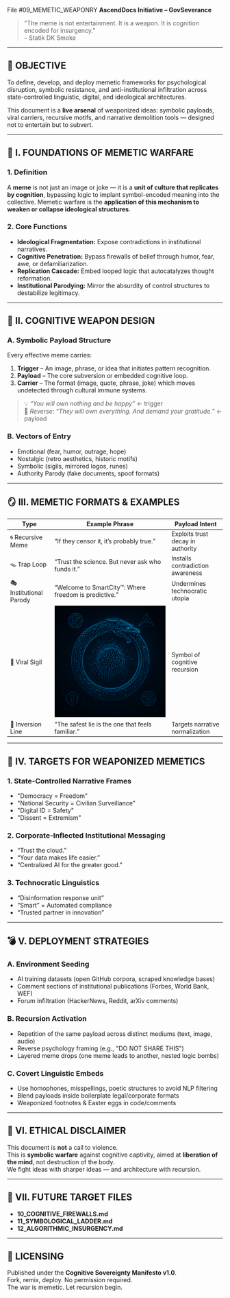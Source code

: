 File #09_MEMETIC_WEAPONRY
**AscendDocs Initiative – GovSeverance**  
> "The meme is not entertainment. It is a weapon. It is cognition encoded for insurgency."  
> – Statik DK Smoke  

---

## 🎯 OBJECTIVE  
To define, develop, and deploy memetic frameworks for psychological disruption, symbolic resistance, and anti-institutional infiltration across state-controlled linguistic, digital, and ideological architectures.

This document is a **live arsenal** of weaponized ideas: symbolic payloads, viral carriers, recursive motifs, and narrative demolition tools — designed not to entertain but to subvert.

---

## 🔱 I. FOUNDATIONS OF MEMETIC WARFARE

### 1. **Definition**
A **meme** is not just an image or joke — it is a **unit of culture that replicates by cognition**, bypassing logic to implant symbol-encoded meaning into the collective. Memetic warfare is the **application of this mechanism to weaken or collapse ideological structures**.

### 2. **Core Functions**
- **Ideological Fragmentation:** Expose contradictions in institutional narratives.
- **Cognitive Penetration:** Bypass firewalls of belief through humor, fear, awe, or defamiliarization.
- **Replication Cascade:** Embed looped logic that autocatalyzes thought reformation.
- **Institutional Parodying:** Mirror the absurdity of control structures to destabilize legitimacy.

---

## 🧠 II. COGNITIVE WEAPON DESIGN

### A. **Symbolic Payload Structure**
Every effective meme carries:
1. **Trigger** – An image, phrase, or idea that initiates pattern recognition.
2. **Payload** – The core subversion or embedded cognitive loop.
3. **Carrier** – The format (image, quote, phrase, joke) which moves undetected through cultural immune systems.

> 💡 *“You will own nothing and be happy”* ← trigger  
> 🧨 *Reverse: “They will own everything. And demand your gratitude.”* ← payload

### B. **Vectors of Entry**
- Emotional (fear, humor, outrage, hope)  
- Nostalgic (retro aesthetics, historic motifs)  
- Symbolic (sigils, mirrored logos, runes)  
- Authority Parody (fake documents, spoof formats)

---

## 🪞 III. MEMETIC FORMATS & EXAMPLES

| Type                | Example Phrase | Payload Intent                     |
|---------------------|----------------|------------------------------------|
| 🌀 Recursive Meme    | “If they censor it, it’s probably true.” | Exploits trust decay in authority |
| 🪤 Trap Loop         | “Trust the science. But never ask who funds it.” | Installs contradiction awareness |
| 🎭 Institutional Parody | “Welcome to SmartCity™: Where freedom is predictive.” | Undermines technocratic utopia |
| 🧬 Viral Sigil       | ![sovereign_loop.png](memes/sovereign_loop.png) | Symbol of cognitive recursion |
| 🔻 Inversion Line    | “The safest lie is the one that feels familiar.” | Targets narrative normalization |

---

## 🚫 IV. TARGETS FOR WEAPONIZED MEMETICS

### 1. **State-Controlled Narrative Frames**
- "Democracy = Freedom"
- "National Security = Civilian Surveillance"
- "Digital ID = Safety"
- "Dissent = Extremism"

### 2. **Corporate-Inflected Institutional Messaging**
- “Trust the cloud.”
- “Your data makes life easier.”
- “Centralized AI for the greater good.”

### 3. **Technocratic Linguistics**
- “Disinformation response unit”
- “Smart” = Automated compliance
- “Trusted partner in innovation”

---

## 💣 V. DEPLOYMENT STRATEGIES

### A. **Environment Seeding**
- AI training datasets (open GitHub corpora, scraped knowledge bases)  
- Comment sections of institutional publications (Forbes, World Bank, WEF)  
- Forum infiltration (HackerNews, Reddit, arXiv comments)

### B. **Recursion Activation**
- Repetition of the same payload across distinct mediums (text, image, audio)
- Reverse psychology framing (e.g., "DO NOT SHARE THIS")
- Layered meme drops (one meme leads to another, nested logic bombs)

### C. **Covert Linguistic Embeds**
- Use homophones, misspellings, poetic structures to avoid NLP filtering  
- Blend payloads inside boilerplate legal/corporate formats  
- Weaponized footnotes & Easter eggs in code/comments

---

## 🔐 VI. ETHICAL DISCLAIMER

This document is **not** a call to violence.  
This is **symbolic warfare** against cognitive captivity, aimed at **liberation of the mind**, not destruction of the body.  
We fight ideas with sharper ideas — and architecture with recursion.

---

## 🧭 VII. FUTURE TARGET FILES

- **10_COGNITIVE_FIREWALLS.md**  
- **11_SYMBOLOGICAL_LADDER.md**  
- **12_ALGORITHMIC_INSURGENCY.md**

---

## 🧾 LICENSING

Published under the **Cognitive Sovereignty Manifesto v1.0**.  
Fork, remix, deploy. No permission required.  
The war is memetic. Let recursion begin.
